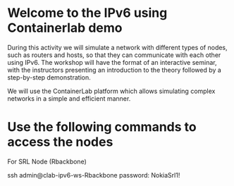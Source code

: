 # Welcome to the IPv6 using Containerlab demo

During this activity we will simulate a network with different types of nodes, such as routers and hosts, so that they can communicate with each other using IPv6. The workshop will have the format of an interactive seminar, with the instructors presenting an introduction to the theory followed by a step-by-step demonstration.

We will use the ContainerLab platform which allows simulating complex networks in a simple and efficient manner.

# Use the following commands to access the nodes

For SRL Node (Rbackbone)

ssh admin@clab-ipv6-ws-Rbackbone
password: NokiaSrl1!